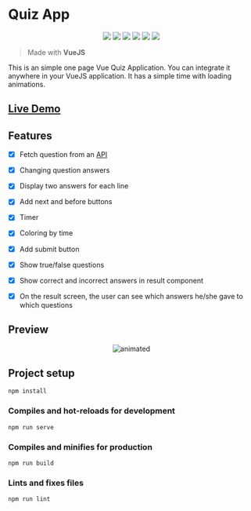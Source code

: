 # Quiz App
<p align="center">

<img src="https://img.shields.io/badge/made%20by-erenhncr-blue.svg" >

<img src="https://img.shields.io/badge/vue-3.0.0-green.svg">

<img src="https://img.shields.io/badge/npm-v6.14.13-brightgreen">

<img src="https://img.shields.io/badge/node-v14.17.1-brightgreen">

<img src="https://img.shields.io/badge/Vue-69.8%25-41b883">

<img src="https://img.shields.io/badge/SCSS-25.2%25-c6538c">


</p>

> Made with **VueJS**

This is an simple one page Vue Quiz Application. You can integrate it anywhere in your VueJS application. It has a simple time with loading animations.

## <a href="https://vuejs-quizapp.netlify.app" target="blank">Live Demo</a>

## Features
- [x]  Fetch question from an <a  href="https://opentdb.com/api.php?amount=10&category=9&difficulty=easy">API</a>
- [x]  Changing question answers
- [x]  Display two answers for each line
- [x]  Add next and before buttons
- [x]  Timer
- [x]  Coloring by time
- [x]  Add submit button
- [x]  Show true/false questions
- [x]  Show correct and incorrect answers in result component
- [x]  On the result screen, the user can see which answers he/she gave to which questions


## Preview

<p align="center">
  <img src="https://user-images.githubusercontent.com/13501074/122551440-a7b26180-d03d-11eb-93ac-2727ed0e9070.gif" alt="animated" />
</p>

## Project setup
```
npm install
```

### Compiles and hot-reloads for development
```
npm run serve
```

### Compiles and minifies for production
```
npm run build
```

### Lints and fixes files
```
npm run lint
```
